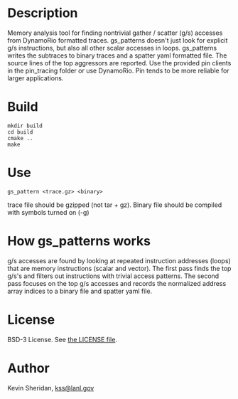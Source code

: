 # Description
Memory analysis tool for finding nontrivial gather / scatter (g/s) accesses from DynamoRio formatted traces. gs_patterns doesn't just look for explicit g/s instructions, but also all other scalar accesses in loops. gs_patterns writes the subtraces to binary traces and a spatter yaml formatted file. The source lines of the top aggressors are reported. Use the provided pin clients in the pin_tracing folder or use DynamoRio. Pin tends to be more reliable for larger applications.

# Build
```
mkdir build
cd build
cmake ..
make
```

# Use
```
gs_pattern <trace.gz> <binary>
```
trace file should be gzipped (not tar + gz). Binary file should be compiled with symbols turned on (-g)

# How gs_patterns works
g/s accesses are found by looking at repeated instruction addresses (loops) that are memory instructions (scalar and vector). The first pass finds the top g/s's and filters out instructions with trivial access patterns. The second pass focuses on the top g/s accesses and records the normalized address array indices to a binary file and spatter yaml file.

# License
BSD-3 License. See [the LICENSE file](https://github.com/lanl/gs_patterns/blob/main/LICENSE).
  
# Author
Kevin Sheridan, <kss@lanl.gov>
